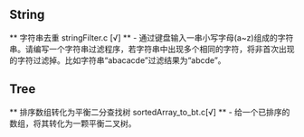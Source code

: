 String
---


** 字符串去重 stringFilter.c [√] ** - 通过键盘输入一串小写字母(a~z)组成的字符串。请编写一个字符串过滤程序，若字符串中出现多个相同的字符，将非首次出现的字符过滤掉。比如字符串“abacacde”过滤结果为“abcde”。

Tree
---

** 排序数组转化为平衡二分查找树 sortedArray_to_bt.c[√] ** - 给一个已排序的数组，将其转化为一颗平衡二叉树。